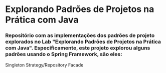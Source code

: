 <h1>Explorando Padrões de Projetos na Prática com Java</h1>
<h3> Repositório com as implementações dos padrões de projeto explorados no 
Lab "Explorando Padrões de Projetos na Prática com Java".
Especificamente, este projeto explorou alguns padrões usando o Spring Framework, são eles: </h3>

Singleton
Strategy/Repository
Facade
